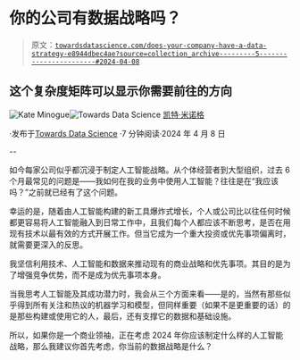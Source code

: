 # 你的公司有数据战略吗？

> 原文：[`towardsdatascience.com/does-your-company-have-a-data-strategy-e8944dbec4ae?source=collection_archive---------5-----------------------#2024-04-08`](https://towardsdatascience.com/does-your-company-have-a-data-strategy-e8944dbec4ae?source=collection_archive---------5-----------------------#2024-04-08)

## 这个复杂度矩阵可以显示你需要前往的方向

[](https://medium.com/@kminoguem?source=post_page---byline--e8944dbec4ae--------------------------------)![Kate Minogue](https://medium.com/@kminoguem?source=post_page---byline--e8944dbec4ae--------------------------------)[](https://towardsdatascience.com/?source=post_page---byline--e8944dbec4ae--------------------------------)![Towards Data Science](https://towardsdatascience.com/?source=post_page---byline--e8944dbec4ae--------------------------------) [凯特·米诺格](https://medium.com/@kminoguem?source=post_page---byline--e8944dbec4ae--------------------------------)

·发布于[Towards Data Science](https://towardsdatascience.com/?source=post_page---byline--e8944dbec4ae--------------------------------) ·7 分钟阅读·2024 年 4 月 8 日

--

如今每家公司似乎都沉浸于制定人工智能战略。从个体经营者到大型组织，过去 6 个月最常见的问题是——我如何在我的业务中使用人工智能？往往是在“我应该吗？”之前就已经有了这个问题。

幸运的是，随着由人工智能构建的新工具爆炸式增长，个人或公司比以往任何时候都更容易将人工智能融入到日常工作中，且我们每个人都应该不断思考，是否在用现有技术以最有效的方式开展工作。但当它成为一个重大投资或优先事项偏离时，就需要更深入的反思。

我坚信利用技术、人工智能和数据来推动现有的商业战略和优先事项。其目的是为了增强竞争优势，而不是成为优先事项本身。

当我思考人工智能及其成功潜力时，我会从三个方面来看——是的，当然有那些似乎得到所有关注和热议的机器学习和模型，但同样重要（如果不是更重要的话）的是那些构建或使用它的人，最后，还有支撑它的数据和基础设施。

所以，如果你是一个商业领袖，正在考虑 2024 年你应该制定什么样的人工智能战略，那么我建议你首先考虑，你当前的数据战略是什么？

